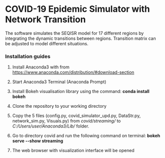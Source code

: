 # COVID-19 Epidemic Simulator with Network Transition

The software simulates the SEQISR model for 17 different regions by integrating the dynamic transitions between regions. 
Transition matrix can be adjusted to model different situations.


### Installation guides


1) Install Anaconda3 with from https://www.anaconda.com/distribution/#download-section

2) Start Anaconda3 Terminal (Anaconda Prompt)

3) Install Bokeh visualisation library using the command: **conda install bokeh**

4) Clone the repository to your working directory 

5) Copy the 5 files (config.py, covid_simulator_upd.py, DataStr.py, network_sim.py, Visuals.py) from *covid/streaming/* to *C:/Users/user/Anaconda3/Lib/* folder.

6) Go to directory covid and run the following command on terminal: **bokeh serve --show streaming**

7) The web browser with visualization interface will be opened
